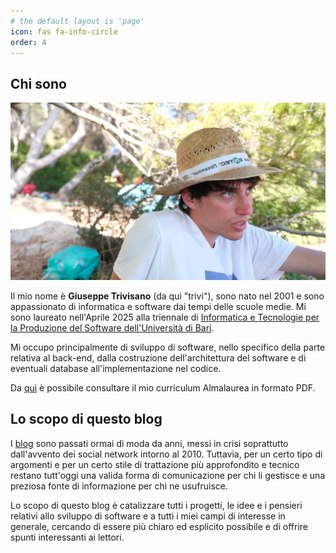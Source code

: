```yaml
---
# the default layout is 'page'
icon: fas fa-info-circle
order: 4
---
```


## Chi sono

<div class="about-who-i-am">

  <img src="/assets/img/personal-img.webp" alt="foto personale">

  <div>
    <p>Il mio nome è <b>Giuseppe Trivisano</b> (da qui "trivi"), sono nato nel 2001 e sono appassionato di informatica e software dai tempi delle scuole medie. Mi sono laureato nell'Aprile 2025 alla triennale di <a href="https://www.uniba.it/it/corsi/cdl-informatica-tecnologie-produzione-software">Informatica e Tecnologie per la Produzione del Software dell'Università di Bari</a>.</p>
  </div>

</div>

Mi occupo principalmente di sviluppo di software, nello specifico della parte relativa al back-end, dalla costruzione dell'architettura del software e di eventuali database all'implementazione nel codice.

Da [qui](/assets/files/Curriculum_Giuseppe_Trivisano_(Almalaurea).pdf) è possibile consultare il mio curriculum Almalaurea in formato PDF.

## Lo scopo di questo blog

I [blog](https://it.wikipedia.org/wiki/Blog) sono passati ormai di moda da anni, messi in crisi soprattutto dall'avvento dei social network intorno al 2010. Tuttavia, per un certo tipo di argomenti e per un certo stile di trattazione più approfondito e tecnico restano tutt'oggi una valida forma di comunicazione per chi li gestisce e una preziosa fonte di informazione per chi ne usufruisce.

Lo scopo di questo blog è catalizzare tutti i progetti, le idee e i pensieri relativi allo sviluppo di software e a tutti i miei campi di interesse in generale, cercando di essere più chiaro ed esplicito possibile e di offrire spunti interessanti ai lettori.



